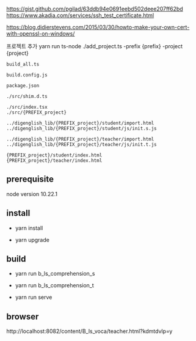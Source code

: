 https://gist.github.com/pgilad/63ddb94e0691eebd502deee207ff62bd
https://www.akadia.com/services/ssh_test_certificate.html

https://blog.didierstevens.com/2015/03/30/howto-make-your-own-cert-with-openssl-on-windows/


프로젝트 추가 
yarn run ts-node ./add_project.ts -prefix {prefix} -project {project}


	build_all.ts

	build.config.js

	package.json

	./src/shim.d.ts

	./src/index.tsx
	./src/{PREFIX_project}

	../digenglish_lib/{PREFIX_project}/student/import.html
	../digenglish_lib/{PREFIX_project}/student/js/init.s.js

	../digenglish_lib/{PREFIX_project}/teacher/import.html
	../digenglish_lib/{PREFIX_project}/teacher/js/init.t.js

	{PREFIX_project}/student/index.html
	{PREFIX_project}/teacher/index.html



## prerequisite

node version 10.22.1
	
## install

- yarn install

- yarn upgrade

## build

- yarn run b_ls_comprehension_s

- yarn run b_ls_comprehension_t

- yarn run serve

## browser

http://localhost:8082/content/B_ls_voca/teacher.html?kdmtdvlp=y





